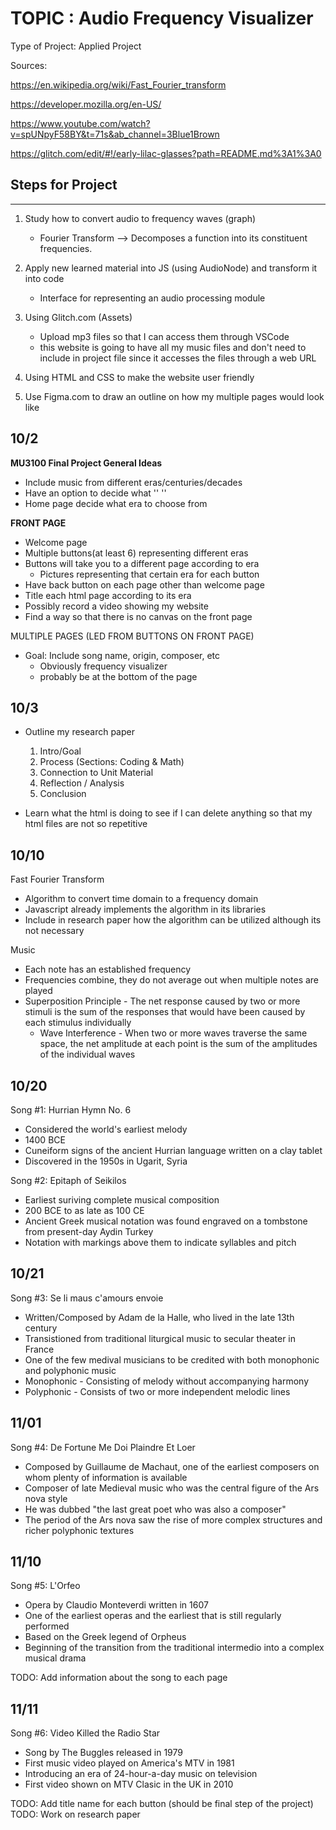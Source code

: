
# TOPIC : Audio Frequency Visualizer

Type of Project: Applied Project

Sources:

<https://en.wikipedia.org/wiki/Fast_Fourier_transform>

<https://developer.mozilla.org/en-US/>

<https://www.youtube.com/watch?v=spUNpyF58BY&t=71s&ab_channel=3Blue1Brown>

<https://glitch.com/edit/#!/early-lilac-glasses?path=README.md%3A1%3A0>

## Steps for Project

-----------------------

1) Study how to convert audio to frequency waves (graph)
    - Fourier Transform
 --> Decomposes a function into its constituent frequencies.
2) Apply new learned material into JS (using AudioNode) and transform it into code
    - Interface for representing an audio processing module

3) Using Glitch.com (Assets)
    - Upload mp3 files so that I can access them through VSCode
    - this website is going to have all my music files and don't need to include in project file
    since it accesses the files through a web URL
4) Using HTML and CSS to make the website user friendly
5) Use Figma.com to draw an outline on how my multiple pages would look like

## 10/2

**MU3100 Final Project General Ideas** 

- Include music from different eras/centuries/decades
- Have an option to decide what     ''          ''
- Home page decide what era to choose from

**FRONT PAGE**

- Welcome page
- Multiple buttons(at least 6) representing different eras
- Buttons will take you to a different page according to era
  - Pictures representing that certain era for each button
- Have back button on each page other than welcome page
- Title each html page according to its era
- Possibly record a video showing my website
- Find a way so that there is no canvas on the front page

MULTIPLE PAGES (LED FROM BUTTONS ON FRONT PAGE)

- Goal: Include song name, origin, composer, etc
  - Obviously frequency visualizer
  - probably be at the bottom of the page

## 10/3

- Outline my research paper
    1. Intro/Goal
    2. Process (Sections: Coding & Math)
    3. Connection to Unit Material
    4. Reflection / Analysis
    5. Conclusion

- Learn what the html is doing to see if I can delete anything
  so that my html files are not so repetitive

## 10/10

 Fast Fourier Transform

- Algorithm to convert time domain to a frequency domain
- Javascript already implements the algorithm in its libraries
- Include in research paper how the algorithm can be utilized
      although its not necessary

Music

- Each note has an established frequency
- Frequencies combine, they do not average out when multiple notes are played
- Superposition Principle - The net response caused by two or more stimuli is the sum
      of the responses that would have been caused by each stimulus individually
  - Wave Interference - When two or more waves traverse the same space, the net
    amplitude at each point is the sum of the amplitudes of the individual waves

## 10/20

Song #1: Hurrian Hymn No. 6

- Considered the world's earliest melody
- 1400 BCE
- Cuneiform signs of the ancient Hurrian language written on a clay tablet
- Discovered in the 1950s in Ugarit, Syria

Song #2: Epitaph of Seikilos

- Earliest suriving complete musical composition
- 200 BCE to as late as 100 CE
- Ancient Greek musical notation was found engraved on a tombstone from present-day Aydin Turkey
- Notation with markings above them to indicate syllables and pitch

## 10/21

Song #3: Se li maus c'amours envoie

- Written/Composed by Adam de la Halle, who lived in the late 13th century
- Transistioned from traditional liturgical music to secular theater in France
- One of the few medival musicians to be credited with both monophonic and polyphonic music
- Monophonic - Consisting of melody without accompanying harmony
- Polyphonic - Consists of two or more independent melodic lines

## 11/01

Song #4: De Fortune Me Doi Plaindre Et Loer

- Composed by Guillaume de Machaut, one of the earliest composers on whom plenty of information is available
- Composer of late Medieval music who was the central figure of the Ars nova style
- He was dubbed "the last great poet who was also a composer"
- The period of the Ars nova saw the rise of more complex structures and richer polyphonic textures

## 11/10

Song #5: L'Orfeo

- Opera by Claudio Monteverdi written in 1607
- One of the earliest operas and the earliest that is still regularly performed
- Based on the Greek legend of Orpheus
- Beginning of the transition from the traditional intermedio into a complex musical drama

TODO: Add information about the song to each page

## 11/11

Song #6: Video Killed the Radio Star

- Song by The Buggles released in 1979
- First music video played on America's MTV in 1981
- Introducing an era of 24-hour-a-day music on television
- First video shown on MTV Clasic in the UK in 2010

TODO: Add title name for each button (should be final step of the project)
TODO: Work on research paper
